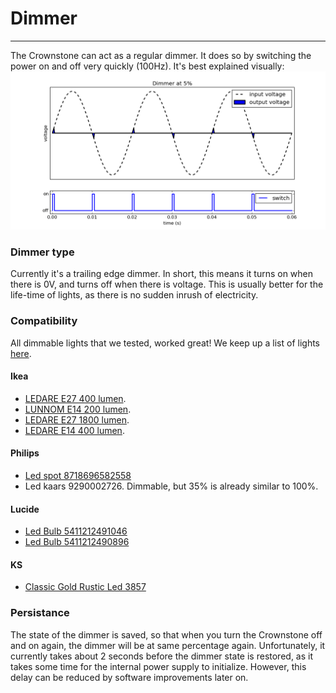 # Dimmer
--------

The Crownstone can act as a regular dimmer. It does so by switching the power on and off very quickly (100Hz). It's best explained visually: ![trailing edge dimmer](images/ideal_dimmer.gif "trailing edge dimmer")

### Dimmer type

Currently it's a trailing edge dimmer. In short, this means it turns on when there is 0V, and turns off when there is voltage. This is usually better for the life-time of lights, as there is no sudden inrush of electricity.

### Compatibility

All dimmable lights that we tested, worked great! We keep up a list of lights [here](https://crownstone.rocks/compatibility/dimming/).

#### Ikea
- [LEDARE E27 400 lumen](http://www.ikea.com/nl/nl/catalog/products/00347874/).
- [LUNNOM E14 200 lumen](http://www.ikea.com/nl/nl/catalog/products/10342833/).
- [LEDARE E27 1800 lumen](http://www.ikea.com/nl/nl/catalog/products/70305979/).
- [LEDARE E14 400 lumen](http://www.ikea.com/nl/nl/catalog/products/70358703/).

#### Philips
- [Led spot 8718696582558](https://www.philips.nl/c-p/8718696582558/led-spot-dimbaar)
- Led kaars 9290002726. Dimmable, but 35% is already similar to 100%.

#### Lucide
- [Led Bulb 5411212491046](http://www.lucide.be/nl/productinformatie/p/49032-05-62/lamp/led-bulb)
- [Led Bulb 5411212490896](http://www.lucide.be/nl/productinformatie/p/49017-05-62/lamp/led-bulb)

#### KS
- [Classic Gold Rustic Led 3857](https://www.nostalux.nl/Buitenverlichting/lichtbronnen/lamp-edison-led-3857.html)

### Persistance

The state of the dimmer is saved, so that when you turn the Crownstone off and on again, the dimmer will be at same percentage again.
Unfortunately, it currently takes about 2 seconds before the dimmer state is restored, as it takes some time for the internal power supply to initialize. However, this delay can be reduced by software improvements later on.